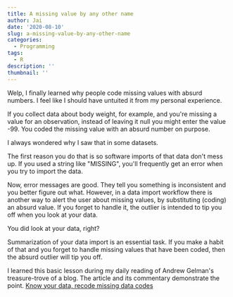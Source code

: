 ```yaml
---
title: A missing value by any other name
author: Jai
date: '2020-08-10'
slug: a-missing-value-by-any-other-name
categories:
  - Programming
tags:
  - R
description: ''
thumbnail: ''
---
```


Welp, I finally learned why people code missing values with absurd numbers. I feel like I should have untuited it from my personal experience.

If you collect data about body weight, for example, and you're missing a value for an observation, instead of leaving it null you might enter the value -99. You coded the missing value with an absurd number on purpose.

I always wondered why I saw that in some datasets.

The first reason you do that is so software imports of that data don't mess up. If you used a string like "MISSING", you'll frequently get an error when you try to import the data.

Now, error messages are good. They tell you something is inconsistent and you better figure out what. However, in a data import workflow there is another way to alert the user about missing values, by substituting (coding) an absurd value. If you forget to handle it, the outlier is intended to tip you off when you look at your data.

You did look at your data, right?

Summarization of your data import is an essential task. If you make a habit of that and you forget to handle missing values that have been coded, then the absurd outlier will tip you off.

I learned this basic lesson during my daily reading of Andrew Gelman's treasure-trove of a blog. The article and its commentary demonstrate the point. [Know your data, recode missing data codes](https://statmodeling.stat.columbia.edu/2020/08/10/know-your-data-recode-missing-data-codes/)